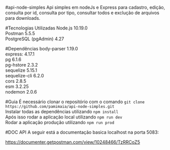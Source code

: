 #api-node-simples
Api simples em nodeJs e Express para cadastro, edição, consulta por id, consulta por tipo, consultar todos e exclução de arquivos para downloads.

#Tecnologias Utilizadas
Node.js 10.19.0<br>
Postman 5.5.5<br>
PostgreSQL (pgAdmin) 4.27<br>

#Dependências
body-parser 1.19.0<br>
express: 4.17.1<br>
pg 6.1.6<br>
pg-hstore 2.3.2<br>
sequelize 5.15.1<br>
sequelize-cli 6.2.0<br>
cors 2.8.5<br>
esm 3.2.25<br>
nodemon 2.0.6<br>

#Guia
É necessário clonar o repositório com o comando `git clone
https://github.com/pamimaia/api-node-simples.git` <br>
Instalar todas as dependências utilizando `npm install`<br>
Após isso rodar a aplicação local utilizando `npm run dev`<br>
Rodar a aplicação produção utilizando `npm run prod`<br>

#DOC API
A seguir está a documentação basica localhost na porta 5083:<br>

https://documenter.getpostman.com/view/10248466/TzRRCoZ5

